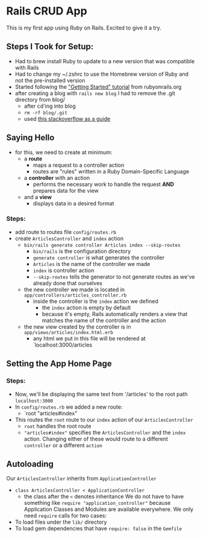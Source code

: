 # Rails CRUD App

This is my first app using Ruby on Rails. Excited to give it a try.

## Steps I Took for Setup:

* Had to brew install Ruby to update to a new version that was compatible with Rails
* Had to change my ~/.zshrc to use the Homebrew version of Ruby and not the pre-installed version
* Started following the ["Getting Started" tutorial](https://guides.rubyonrails.org/getting_started.html) from rubyonrails.org
* after creating a blog with `rails new blog` I had to remove the .git directory from blog/
  * after cd'ing into blog
  * `rm -rf blog/.git`
  * used [this stackoverflow as a guide](https://stackoverflow.com/questions/56873278/how-to-fix-error-filename-does-not-have-a-commit-checked-out-fatal-adding)

## Saying Hello
* for this, we need to create at minimum:
  * a **route**
    * maps a request to a controller action
    * routes are "rules" written in a Ruby Domain-Specific Language
  * a **controller** with an action
    * performs the necessary work to handle the request **AND** prepares data for the view
  * and a **view**
    * displays data in a desired format

### Steps:
* add route to routes file `config/routes.rb`
* create `ArticlesController` and `index` action
  * `bin/rails generate controller Articles index --skip-routes`
    * `bin/rails` is the configuration directory
    * `generate controller` is what generates the controller
    * `Articles` is the name of the controller we made
    * `index` is controller action
    * `--skip-routes` tells the generator to not generate routes as we've already done that ourselves
  * the new controller we made is located in `app/controllers/articles_controller.rb`
    * inside the controller is the `index` action we defined
      * the `index` action is empty by default
      * because it's empty, Rails automatically renders a view that matches the name of the controller and the action
  * the new view created by the controller is in `app/views/articles/index.html.erb`
    * any html we put in this file will be rendered at `localhost:3000/articles
  
## Setting the App Home Page

### Steps:
* Now, we'll be displaying the same text from '/articles' to the root path `localhost:3000`
* In `config/routes.rb` we added a new route:
  * `root "articles#index"
* This routes the `root` route to our `index` action of our `ArticlesController`
  * `root` handles the root route
  * `"articles#index"` specifies the `ArticlesController` and the `index` action. Changing either of these would route to a different `controller` or a different `action`

## Autoloading
Our `ArticlesController` inherits from `ApplicationController`
* `class ArticlesController < ApplicationController`
  * the class after the `<` denotes inheritance
We do not have to have something like `require "application_controller"` because Application Classes and Modules are available everywhere.
We only need `require` calls for two cases:
* To load files under the `lib/` directory
* To load gem dependencies that have `require: false` in the `Gemfile`
